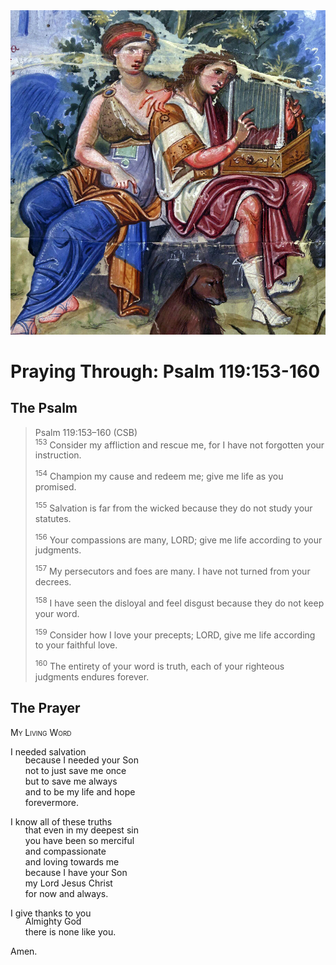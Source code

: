 <img class="intro-right" src="art-paris-psalter.jpg">

<style>
  li {list-style-type: none;}
  p + ul {
    margin-top: -18px;
}
</style>

# Praying Through: Psalm 119:153-160

## The Psalm

>Psalm 119:153–160 (CSB)  
><sup>153</sup> Consider my affliction and rescue me, for I have not forgotten your instruction. 
>
><sup>154</sup> Champion my cause and redeem me; give me life as you promised. 
>
><sup>155</sup> Salvation is far from the wicked because they do not study your statutes. 
>
><sup>156</sup> Your compassions are many, LORD; give me life according to your judgments. 
>
><sup>157</sup> My persecutors and foes are many. I have not turned from your decrees. 
>
><sup>158</sup> I have seen the disloyal and feel disgust because they do not keep your word. 
>
><sup>159</sup> Consider how I love your precepts; LORD, give me life according to your faithful love. 
>
><sup>160</sup> The entirety of your word is truth, each of your righteous judgments endures forever.

## The Prayer

<div style="font-variant: small-caps;">
My Living Word
</div>

I needed salvation
* because I needed your Son
* not to just save me once
* but to save me always
* and to be my life and hope
* forevermore.

I know all of these truths
* that even in my deepest sin
* you have been so merciful
* and compassionate
* and loving towards me
* because I have your Son
* my Lord Jesus Christ
* for now and always.

I give thanks to you
* Almighty God
* there is none like you.

Amen.
